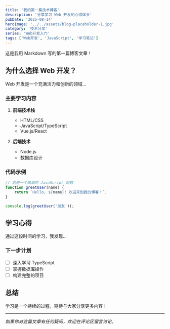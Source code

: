 ```yaml
---
title: '我的第一篇技术博客'
description: '分享学习 Web 开发的心得体会'
pubDate: '2025-08-14'
heroImage: '../../assets/blog-placeholder-1.jpg'
category: '技术分享'
series: 'Web开发入门'
tags: ['Web开发', 'JavaScript', '学习笔记']
---
```


这是我用 Markdown 写的第一篇博客文章！

## 为什么选择 Web 开发？

Web 开发是一个充满活力和创新的领域...

### 主要学习内容

1. **前端技术栈**
   - HTML/CSS
   - JavaScript/TypeScript
   - Vue.js/React

2. **后端技术**
   - Node.js
   - 数据库设计

### 代码示例

```javascript
// 这是一个简单的 JavaScript 函数
function greetUser(name) {
    return `Hello, ${name}! 欢迎来到我的博客！`;
}

console.log(greetUser('朋友'));
```

## 学习心得

通过这段时间的学习，我发现...

### 下一步计划

- [ ] 深入学习 TypeScript
- [ ] 掌握数据库操作
- [ ] 构建完整的项目

## 总结

学习是一个持续的过程，期待与大家分享更多内容！

---

*如果你对这篇文章有任何疑问，欢迎在评论区留言讨论。*
